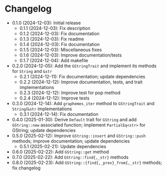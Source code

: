 # Changelog

* 0.1.0 (2024-12-03): Initial release
    * 0.1.1 (2024-12-03): Fix description
    * 0.1.2 (2024-12-03): Fix documentation
    * 0.1.3 (2024-12-03): Fix readme
    * 0.1.4 (2024-12-03): Fix documentation
    * 0.1.5 (2024-12-03): Miscellaneous fixes
    * 0.1.6 (2024-12-03): Improve documentation/tests
    * 0.1.7 (2024-12-04): Add makefile
* 0.2.0 (2024-12-05): Add the `GStringTrait` and implement its methods for `String` and `&str`
    * 0.2.1 (2024-12-11): Fix documentation; update dependencies
    * 0.2.2 (2024-12-12): Improve documentation, tests, and trait implementations
    * 0.2.3 (2024-12-12): Improve test for pop method
    * 0.2.4 (2024-12-12): Improve tests
* 0.3.0 (2024-12-14): Add `graphemes_iter` method to `GStringTrait` and `String`/`&str` implementations
    * 0.3.1 (2024-12-14): Fix documentation
* 0.4.0 (2025-01-30): Derive `Default` trait for `GString` and add `GString::new` associated function; implement `PartialEq<str>` for GString; update dependencies
* 0.5.0 (2025-02-12): Improve `GString::insert` and `GString::push` methods; improve documentation; update dependencies
    * 0.5.1 (2025-02-21): Update dependencies
* 0.6.0 (2025-02-22): Add `GString::get` method
* 0.7.0 (2025-02-22): Add `GString::find{,_str}` methods
* 0.8.0 (2025-02-23): Add `GString::{find{,_prev}_from{,_str}` methods; fix changelog

